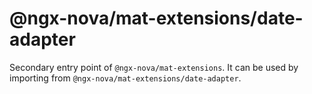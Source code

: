 # @ngx-nova/mat-extensions/date-adapter

Secondary entry point of `@ngx-nova/mat-extensions`. It can be used by importing from `@ngx-nova/mat-extensions/date-adapter`.
